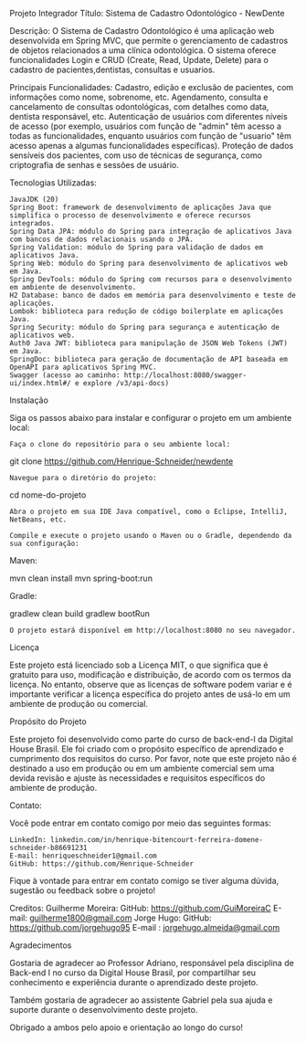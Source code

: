 Projeto Integrador
Título: Sistema de Cadastro Odontológico - NewDente

Descrição:
O Sistema de Cadastro Odontológico é uma aplicação web desenvolvida em Spring MVC,
que permite o gerenciamento de cadastros de objetos relacionados a uma clínica odontológica.
O sistema oferece funcionalidades Login e  CRUD (Create, Read, Update, Delete) para o cadastro de pacientes,dentistas, consultas e usuarios.

Principais Funcionalidades:
Cadastro, edição e exclusão de pacientes, com informações como nome, sobrenome, etc.
Agendamento, consulta e cancelamento de consultas odontológicas, com detalhes como data, dentista responsável, etc.
Autenticação de usuários com diferentes níveis de acesso (por exemplo, usuários com função de "admin" têm acesso a todas as funcionalidades, enquanto usuários com função de "usuario" têm acesso apenas a algumas funcionalidades específicas).
Proteção de dados sensíveis dos pacientes, com uso de técnicas de segurança, como criptografia de senhas e sessões de usuário.

Tecnologias Utilizadas:
    
    JavaJDK (20)
    Spring Boot: framework de desenvolvimento de aplicações Java que simplifica o processo de desenvolvimento e oferece recursos integrados.
    Spring Data JPA: módulo do Spring para integração de aplicativos Java com bancos de dados relacionais usando o JPA.
    Spring Validation: módulo do Spring para validação de dados em aplicativos Java.
    Spring Web: módulo do Spring para desenvolvimento de aplicativos web em Java.
    Spring DevTools: módulo do Spring com recursos para o desenvolvimento em ambiente de desenvolvimento.
    H2 Database: banco de dados em memória para desenvolvimento e teste de aplicações.
    Lombok: biblioteca para redução de código boilerplate em aplicações Java.
    Spring Security: módulo do Spring para segurança e autenticação de aplicativos web.
    Auth0 Java JWT: biblioteca para manipulação de JSON Web Tokens (JWT) em Java.
    SpringDoc: biblioteca para geração de documentação de API baseada em OpenAPI para aplicativos Spring MVC.
    Swagger (acesso ao caminho: http://localhost:8080/swagger-ui/index.html#/ e explore /v3/api-docs)
Instalação

Siga os passos abaixo para instalar e configurar o projeto em um ambiente local:

    Faça o clone do repositório para o seu ambiente local:


git clone https://github.com/Henrique-Schneider/newdente

    Navegue para o diretório do projeto:



cd nome-do-projeto

    Abra o projeto em sua IDE Java compatível, como o Eclipse, IntelliJ, NetBeans, etc.

    Compile e execute o projeto usando o Maven ou o Gradle, dependendo da sua configuração:

Maven:

mvn clean install
mvn spring-boot:run

Gradle:

gradlew clean build
gradlew bootRun

    O projeto estará disponível em http://localhost:8080 no seu navegador.

Licença

Este projeto está licenciado sob a Licença MIT,
o que significa que é gratuito para uso, modificação e distribuição,
de acordo com os termos da licença. No entanto,
observe que as licenças de software podem variar e
é importante verificar a licença específica do projeto antes de usá-lo em um
ambiente de produção ou comercial.

Propósito do Projeto

Este projeto foi desenvolvido como parte do curso de back-end-I da Digital House Brasil.
Ele foi criado com o propósito específico de aprendizado e cumprimento dos requisitos do curso.
Por favor, note que este projeto não é destinado a uso em produção ou em um ambiente comercial 
sem uma devida revisão e ajuste às necessidades e requisitos específicos do ambiente de produção.

Contato:

Você pode entrar em contato comigo por meio das seguintes formas:
    
    LinkedIn: linkedin.com/in/henrique-bitencourt-ferreira-domene-schneider-b86691231
    E-mail: henriqueschneider1@gmail.com
    GitHub: https://github.com/Henrique-Schneider



Fique à vontade para entrar em contato comigo 
se tiver alguma dúvida, sugestão ou feedback sobre o projeto!

Creditos:
Guilherme Moreira:
    GitHub: https://github.com/GuiMoreiraC
    E-mail: guilherme1800@gmail.com
Jorge Hugo:
    GitHub: https://github.com/jorgehugo95
    E-mail : jorgehugo.almeida@gmail.com


Agradecimentos

Gostaria de agradecer ao Professor Adriano, responsável pela disciplina de Back-end I no curso da Digital House Brasil,
por compartilhar seu conhecimento e experiência durante o aprendizado deste projeto.

Também gostaria de agradecer ao assistente Gabriel pela sua ajuda e suporte durante o desenvolvimento deste projeto.

Obrigado a ambos pelo apoio e orientação ao longo do curso!